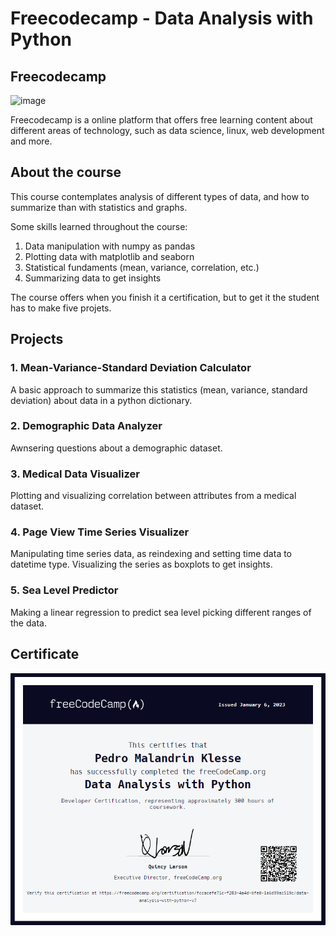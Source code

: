 # Freecodecamp - Data Analysis with Python

## Freecodecamp

![image](https://github.com/Klesse/freecodecamp-data-analysis/assets/62315031/5067a90d-8e77-4b33-9ef5-108acaaf18dc)

Freecodecamp is a online platform that offers free learning content about different areas of technology, such as data science, linux, web development and more.


## About the course

This course contemplates analysis of different types of data, and how to summarize than with statistics and graphs.

Some skills learned throughout the course:

1. Data manipulation with numpy as pandas
2. Plotting data with matplotlib and seaborn
3. Statistical fundaments (mean, variance, correlation, etc.)
4. Summarizing data to get insights

The course offers when you finish it a certification, but to get it the student has to make five projets.

## Projects

### 1. Mean-Variance-Standard Deviation Calculator

A basic approach to summarize this statistics (mean, variance, standard deviation) about data in a python dictionary.

### 2. Demographic Data Analyzer

Awnsering questions about a demographic dataset.

### 3. Medical Data Visualizer

Plotting and visualizing correlation between attributes from a medical dataset.

### 4. Page View Time Series Visualizer

Manipulating time series data, as reindexing and setting time data to datetime type. Visualizing the series as boxplots to get insights.

### 5. Sea Level Predictor

Making a linear regression to predict sea level picking different ranges of the data.

## Certificate
![alt enter](https://github.com/Klesse/freecodecamp-data-analysis/blob/master/certificate.png)
